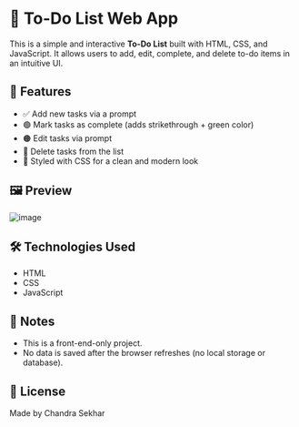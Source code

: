 # 📝 To-Do List Web App

This is a simple and interactive **To-Do List** built with HTML, CSS, and JavaScript. It allows users to add, edit, complete, and delete to-do items in an intuitive UI.

## 🚀 Features

- ✅ Add new tasks via a prompt
- 🟢 Mark tasks as complete (adds strikethrough + green color)
- 🟠 Edit tasks via prompt
- 🔴 Delete tasks from the list
- 🎨 Styled with CSS for a clean and modern look

## 🖼️ Preview

![image](https://github.com/user-attachments/assets/81f43e01-dd21-4611-8b00-6bb6933105e9)


## 🛠️ Technologies Used

- HTML
- CSS
- JavaScript

## 📌 Notes

- This is a front-end-only project.
- No data is saved after the browser refreshes (no local storage or database).

## 📄 License

Made by Chandra Sekhar
